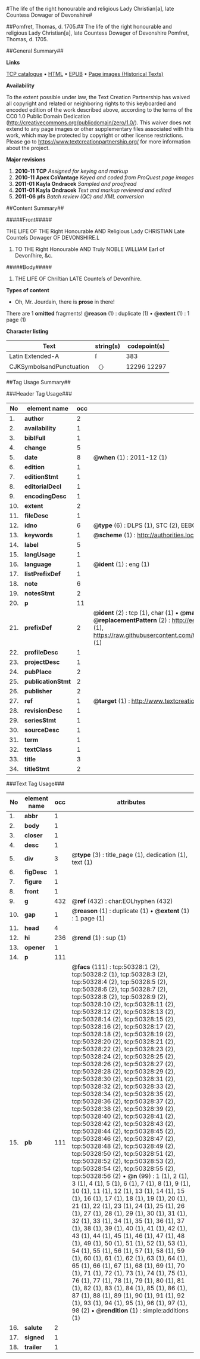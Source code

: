 #The life of the right honourable and religious Lady Christian[a], late Countess Dowager of Devonshire#

##Pomfret, Thomas, d. 1705.##
The life of the right honourable and religious Lady Christian[a], late Countess Dowager of Devonshire
Pomfret, Thomas, d. 1705.

##General Summary##

**Links**

[TCP catalogue](http://www.ota.ox.ac.uk/tcp/)  • 
[HTML](http://tei.it.ox.ac.uk/tcp/Texts-HTML/free/A55/A55345.html)  • 
[EPUB](http://tei.it.ox.ac.uk/tcp/Texts-EPUB/free/A55/A55345.epub) • 
[Page images (Historical Texts)](https://historicaltexts.jisc.ac.uk/eebo-11880886e)

**Availability**

To the extent possible under law, the Text Creation Partnership has waived all copyright and related or neighboring rights to this keyboarded and encoded edition of the work described above, according to the terms of the CC0 1.0 Public Domain Dedication (http://creativecommons.org/publicdomain/zero/1.0/). This waiver does not extend to any page images or other supplementary files associated with this work, which may be protected by copyright or other license restrictions. Please go to https://www.textcreationpartnership.org/ for more information about the project.

**Major revisions**

1. __2010-11__ __TCP__ *Assigned for keying and markup*
1. __2010-11__ __Apex CoVantage__ *Keyed and coded from ProQuest page images*
1. __2011-01__ __Kayla Ondracek__ *Sampled and proofread*
1. __2011-01__ __Kayla Ondracek__ *Text and markup reviewed and edited*
1. __2011-06__ __pfs__ *Batch review (QC) and XML conversion*

##Content Summary##

#####Front#####

THE LIFE OF THE Right Honourable AND Religious Lady CHRISTIAN Late Counteſs Dowager OF DEVONSHIRE.L
1. TO THE Right Honourable AND Truly NOBLE WILLIAM Earl of Devonſhire, &c.

#####Body#####

1. THE LIFE OF Chriſtian LATE Counteſs of Devonſhire.

**Types of content**

  * Oh, Mr. Jourdain, there is **prose** in there!

There are 1 **omitted** fragments! 
 @__reason__ (1) : duplicate (1)  •  @__extent__ (1) : 1 page (1)

**Character listing**


|Text|string(s)|codepoint(s)|
|---|---|---|
|Latin Extended-A|ſ|383|
|CJKSymbolsandPunctuation|〈〉|12296 12297|

##Tag Usage Summary##

###Header Tag Usage###

|No|element name|occ|attributes|
|---|---|---|---|
|1.|__author__|2||
|2.|__availability__|1||
|3.|__biblFull__|1||
|4.|__change__|5||
|5.|__date__|8| @__when__ (1) : 2011-12 (1)|
|6.|__edition__|1||
|7.|__editionStmt__|1||
|8.|__editorialDecl__|1||
|9.|__encodingDesc__|1||
|10.|__extent__|2||
|11.|__fileDesc__|1||
|12.|__idno__|6| @__type__ (6) : DLPS (1), STC (2), EEBO-CITATION (1), OCLC (1), VID (1)|
|13.|__keywords__|1| @__scheme__ (1) : http://authorities.loc.gov/ (1)|
|14.|__label__|5||
|15.|__langUsage__|1||
|16.|__language__|1| @__ident__ (1) : eng (1)|
|17.|__listPrefixDef__|1||
|18.|__note__|6||
|19.|__notesStmt__|2||
|20.|__p__|11||
|21.|__prefixDef__|2| @__ident__ (2) : tcp (1), char (1)  •  @__matchPattern__ (2) : ([0-9\-]+):([0-9IVX]+) (1), (.+) (1)  •  @__replacementPattern__ (2) : http://eebo.chadwyck.com/downloadtiff?vid=$1&page=$2 (1), https://raw.githubusercontent.com/textcreationpartnership/Texts/master/tcpchars.xml#$1 (1)|
|22.|__profileDesc__|1||
|23.|__projectDesc__|1||
|24.|__pubPlace__|2||
|25.|__publicationStmt__|2||
|26.|__publisher__|2||
|27.|__ref__|1| @__target__ (1) : http://www.textcreationpartnership.org/docs/. (1)|
|28.|__revisionDesc__|1||
|29.|__seriesStmt__|1||
|30.|__sourceDesc__|1||
|31.|__term__|1||
|32.|__textClass__|1||
|33.|__title__|3||
|34.|__titleStmt__|2||


###Text Tag Usage###

|No|element name|occ|attributes|
|---|---|---|---|
|1.|__abbr__|1||
|2.|__body__|1||
|3.|__closer__|1||
|4.|__desc__|1||
|5.|__div__|3| @__type__ (3) : title_page (1), dedication (1), text (1)|
|6.|__figDesc__|1||
|7.|__figure__|1||
|8.|__front__|1||
|9.|__g__|432| @__ref__ (432) : char:EOLhyphen (432)|
|10.|__gap__|1| @__reason__ (1) : duplicate (1)  •  @__extent__ (1) : 1 page (1)|
|11.|__head__|4||
|12.|__hi__|236| @__rend__ (1) : sup (1)|
|13.|__opener__|1||
|14.|__p__|111||
|15.|__pb__|111| @__facs__ (111) : tcp:50328:1 (2), tcp:50328:2 (1), tcp:50328:3 (2), tcp:50328:4 (2), tcp:50328:5 (2), tcp:50328:6 (2), tcp:50328:7 (2), tcp:50328:8 (2), tcp:50328:9 (2), tcp:50328:10 (2), tcp:50328:11 (2), tcp:50328:12 (2), tcp:50328:13 (2), tcp:50328:14 (2), tcp:50328:15 (2), tcp:50328:16 (2), tcp:50328:17 (2), tcp:50328:18 (2), tcp:50328:19 (2), tcp:50328:20 (2), tcp:50328:21 (2), tcp:50328:22 (2), tcp:50328:23 (2), tcp:50328:24 (2), tcp:50328:25 (2), tcp:50328:26 (2), tcp:50328:27 (2), tcp:50328:28 (2), tcp:50328:29 (2), tcp:50328:30 (2), tcp:50328:31 (2), tcp:50328:32 (2), tcp:50328:33 (2), tcp:50328:34 (2), tcp:50328:35 (2), tcp:50328:36 (2), tcp:50328:37 (2), tcp:50328:38 (2), tcp:50328:39 (2), tcp:50328:40 (2), tcp:50328:41 (2), tcp:50328:42 (2), tcp:50328:43 (2), tcp:50328:44 (2), tcp:50328:45 (2), tcp:50328:46 (2), tcp:50328:47 (2), tcp:50328:48 (2), tcp:50328:49 (2), tcp:50328:50 (2), tcp:50328:51 (2), tcp:50328:52 (2), tcp:50328:53 (2), tcp:50328:54 (2), tcp:50328:55 (2), tcp:50328:56 (2)  •  @__n__ (99) : 1 (1), 2 (1), 3 (1), 4 (1), 5 (1), 6 (1), 7 (1), 8 (1), 9 (1), 10 (1), 11 (1), 12 (1), 13 (1), 14 (1), 15 (1), 16 (1), 17 (1), 18 (1), 19 (1), 20 (1), 21 (1), 22 (1), 23 (1), 24 (1), 25 (1), 26 (1), 27 (1), 28 (1), 29 (1), 30 (1), 31 (1), 32 (1), 33 (1), 34 (1), 35 (1), 36 (1), 37 (1), 38 (1), 39 (1), 40 (1), 41 (1), 42 (1), 43 (1), 44 (1), 45 (1), 46 (1), 47 (1), 48 (1), 49 (1), 50 (1), 51 (1), 52 (1), 53 (1), 54 (1), 55 (1), 56 (1), 57 (1), 58 (1), 59 (1), 60 (1), 61 (1), 62 (1), 63 (1), 64 (1), 65 (1), 66 (1), 67 (1), 68 (1), 69 (1), 70 (1), 71 (1), 72 (1), 73 (1), 74 (1), 75 (1), 76 (1), 77 (1), 78 (1), 79 (1), 80 (1), 81 (1), 82 (1), 83 (1), 84 (1), 85 (1), 86 (1), 87 (1), 88 (1), 89 (1), 90 (1), 91 (1), 92 (1), 93 (1), 94 (1), 95 (1), 96 (1), 97 (1), 98 (2)  •  @__rendition__ (1) : simple:additions (1)|
|16.|__salute__|2||
|17.|__signed__|1||
|18.|__trailer__|1||
